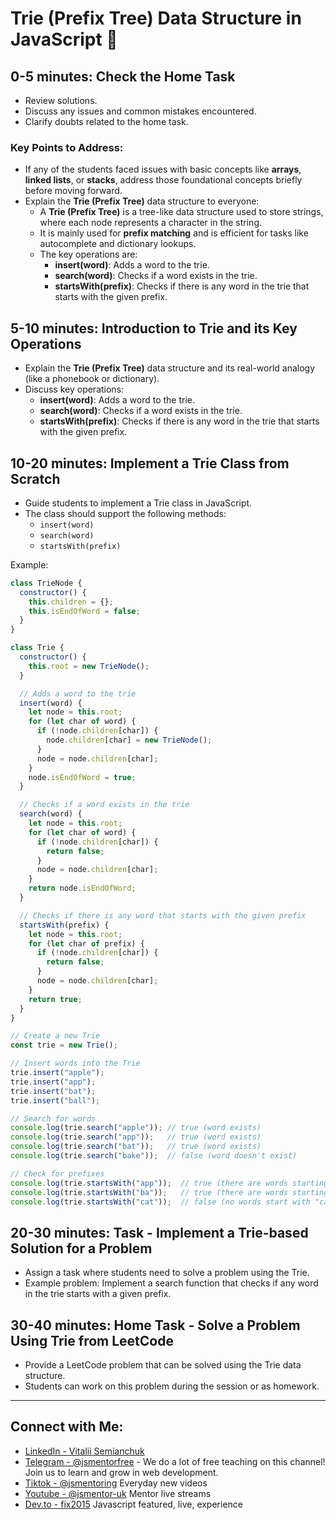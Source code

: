 # Trie (Prefix Tree) Data Structure in JavaScript 🚀

## 0-5 minutes: Check the Home Task
- Review solutions.
- Discuss any issues and common mistakes encountered.
- Clarify doubts related to the home task.

### Key Points to Address:
- If any of the students faced issues with basic concepts like **arrays**, **linked lists**, or **stacks**, address those foundational concepts briefly before moving forward.
- Explain the **Trie (Prefix Tree)** data structure to everyone:
  - A **Trie (Prefix Tree)** is a tree-like data structure used to store strings, where each node represents a character in the string.
  - It is mainly used for **prefix matching** and is efficient for tasks like autocomplete and dictionary lookups.
  - The key operations are:
    - **insert(word)**: Adds a word to the trie.
    - **search(word)**: Checks if a word exists in the trie.
    - **startsWith(prefix)**: Checks if there is any word in the trie that starts with the given prefix.

## 5-10 minutes: Introduction to Trie and its Key Operations
- Explain the **Trie (Prefix Tree)** data structure and its real-world analogy (like a phonebook or dictionary).
- Discuss key operations:
  - **insert(word)**: Adds a word to the trie.
  - **search(word)**: Checks if a word exists in the trie.
  - **startsWith(prefix)**: Checks if there is any word in the trie that starts with the given prefix.

## 10-20 minutes: Implement a Trie Class from Scratch
- Guide students to implement a Trie class in JavaScript.
- The class should support the following methods:
  - `insert(word)`
  - `search(word)`
  - `startsWith(prefix)`

Example:

```javascript
class TrieNode {
  constructor() {
    this.children = {};
    this.isEndOfWord = false;
  }
}

class Trie {
  constructor() {
    this.root = new TrieNode();
  }

  // Adds a word to the trie
  insert(word) {
    let node = this.root;
    for (let char of word) {
      if (!node.children[char]) {
        node.children[char] = new TrieNode();
      }
      node = node.children[char];
    }
    node.isEndOfWord = true;
  }

  // Checks if a word exists in the trie
  search(word) {
    let node = this.root;
    for (let char of word) {
      if (!node.children[char]) {
        return false;
      }
      node = node.children[char];
    }
    return node.isEndOfWord;
  }

  // Checks if there is any word that starts with the given prefix
  startsWith(prefix) {
    let node = this.root;
    for (let char of prefix) {
      if (!node.children[char]) {
        return false;
      }
      node = node.children[char];
    }
    return true;
  }
}

// Create a new Trie
const trie = new Trie();

// Insert words into the Trie
trie.insert("apple");
trie.insert("app");
trie.insert("bat");
trie.insert("ball");

// Search for words
console.log(trie.search("apple")); // true (word exists)
console.log(trie.search("app"));   // true (word exists)
console.log(trie.search("bat"));   // true (word exists)
console.log(trie.search("bake"));  // false (word doesn't exist)

// Check for prefixes
console.log(trie.startsWith("app"));  // true (there are words starting with "app")
console.log(trie.startsWith("ba"));   // true (there are words starting with "ba")
console.log(trie.startsWith("cat"));  // false (no words start with "cat")
```

## 20-30 minutes: Task - Implement a Trie-based Solution for a Problem
- Assign a task where students need to solve a problem using the Trie.
- Example problem: Implement a search function that checks if any word in the trie starts with a given prefix.

## 30-40 minutes: Home Task - Solve a Problem Using Trie from LeetCode
- Provide a LeetCode problem that can be solved using the Trie data structure.
- Students can work on this problem during the session or as homework.

---

## Connect with Me:
- [LinkedIn - Vitalii Semianchuk](https://www.linkedin.com/in/vitalii-semianchuk-9812a786/)
- [Telegram - @jsmentorfree](https://t.me/jsmentorfree) - We do a lot of free teaching on this channel! Join us to learn and grow in web development.
- [Tiktok - @jsmentoring](https://www.tiktok.com/@jsmentoring) Everyday new videos
- [Youtube - @jsmentor-uk](https://www.youtube.com/@jsmentor-uk) Mentor live streams
- [Dev.to - fix2015](https://dev.to/fix2015) Javascript featured, live, experience
